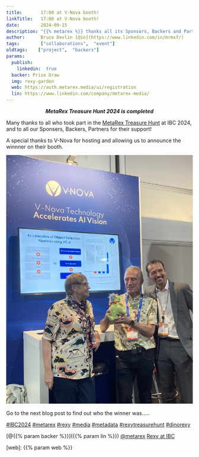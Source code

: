 ```yaml
---
title:       17:00 at V-Nova booth!
linkTitle:   17:00 at V-Nova booth!
date:        2024-09-15
description: "{{% metarex %}} thanks all its Sponsors, Backers and Partners"
author:      Bruce Devlin [@in](https://www.linkedin.com/in/mrmxf/)
tags:        ["collaborations",  "event"]
oldtags:    ["project",  "backers"]
params:
  publish:
    linkedin:  true
  backer: Prize Draw
  img: rexy-garden
  web: https://auth.metarex.media/ui/registration
  lin: https://www.linkedin.com/company/metarex-media/
---
```


**<p style = "text-align:center;"><span class = "ui red text">_MetaRex Treasure Hunt 2024 is completed_</span></p>**

Many thanks to all who took part in the [MetaRex Treasure Hunt] at IBC 2024, and to all our Sponsers, Backers, Partners for their support! 

A special thanks to V-Nova for hosting and allowing us to announce the winnner on their booth.  

<img  class = "ui centered large bordered rounded image" src = "annoucing-rexy-winner.jpeg" alt = "{{% param img %}}">



Go to the next blog post to find out who the winner was.....

[#IBC2024](https://www.linkedin.com/search/results/all/?keywords=%23IBC2024)
[#metarex](https://www.linkedin.com/search/results/all/?keywords=%23metarex)
[#rexy](https://www.linkedin.com/search/results/all/?keywords=%23rexy)
[#media](https://www.linkedin.com/search/results/all/?keywords=%23media)
[#metadata](https://www.linkedin.com/search/results/all/?keywords=%23metadata)
[#rexytreasurehunt](https://www.linkedin.com/search/results/all/?keywords=%23rexytreasurehunt)
[#dinorexy](https://www.linkedin.com/search/results/all/?keywords=%23dinorexy)

<i class = "linkedin icon"></i>[@{{% param backer %}}]({{% param lin %}})
<i class = "linkedin icon"></i>[@metarex][limrx]
<i class = "linkedin icon"></i>[Rexy at IBC][lirxy]

[web]:    {{% param web %}}

[limrx]:   https://uk.linkedin.com/company/metarex-media
[lirxy]:   https://www.linkedin.com/search/results/all/?keywords=%23ibc2024%20%23metarex%20%23rexy
[rxydraw]: https://ibc2024.mapyourshow.com/8_0/floorplan/?st=keyword&hallID=J&sv=V-NOVA&selectedBooth=14.AI03
[ths]:     https://auth.metarex.media/ui/registration
[thp]:     /project/treasure-hunt/

[MetaRex Treasure Hunt]: https://metarex.media/project/treasure-hunt/